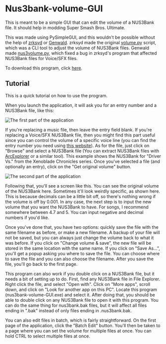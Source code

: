 # Nus3bank-volume-GUI

This is meant to be a simple GUI that can edit the volume of a NUS3Bank file. It should help in modding Super Smash Bros. Ultimate.

This was made using PySimpleGUI, and this wouldn't be possible without the help of [zrksyd](https://github.com/zrksyd) or [Genwald](https://github.com/Genwald). zrksyd made the original [volume.py](https://gist.github.com/zrksyd/8e25e9ea5244714c5418d466a424107e) script, which was a CLI tool to adjust the volume of NUS3Bank files. Genwald made [nus3volume.py](https://gist.github.com/Genwald/d4e39d5ccc9e98266914efd1a2e4e813), which fixed a bug in zrksyd's program that affected NUS3Bank files for Voice/SFX files.

To download this program, click [here](https://github.com/Pacil142857/nus3bank-volume-GUI/releases/latest).

## Tutorial

This is a quick tutorial on how to use the program.

When you launch the application, it will ask you for an entry number and a NUS3Bank file, like this:

![The first part of the application](https://i.imgur.com/fkAf8bi.png)

If you're replacing a music file, then leave the entry field blank. If you're replacing a Voice/SFX NUS3Bank file, then you might find this part useful since you can control the volume of a specific voice line (you can find the entry number you need using [this website](https://smashultimatetools.com/index.php?page=nus3audioEditor)). As for the file, just click on "Browse" and select a NUS3Bank file (You can extract NUS3Bank files with [ArcExplorer](https://github.com/ScanMountGoat/ArcExplorer) or a similar tool). This example shows the NUS3Bank for "Driver Vs." from the Xenoblade Chronicles series. Once you've selected a file (and optionally an entry), click on the "Get original volume" button.

![The second part of the application](https://i.imgur.com/FVYAg64.png)

Following that, you'll see a screen like this. You can see the original volume of the NUS3Bank here. Sometimes it'll look weirdly specific, as shown here. This is because decimals can be a little bit off, so there's nothing wrong if the volume is off by 0.001. In any case, the next step is to input the new volume that you want the NUS3Bank to have. For songs, I recommend somewhere between 4.7 and 5. You can input negative and decimal numbers if you'd like.

Once you've done that, you have two options: quickly save the file with the same filename as before, or make a new filename. A backup of your file will not be saved, but you can always just change the volume back to what it was before. If you click on "Change volume & save", the new file will be stored in the same location with the same name. If you click on "Save As...", you'll get a popup asking you where to save the file. You can choose where to save the file and you can also choose the filename. After you save the file, you'll go back to the first page.

This program can also work if you double click on a NUS3Bank file, but it needs a bit of setting up to do. First, find any NUS3Bank file in File Explorer. Right click the file, and select "Open with". Click on "More apps", scroll down, and click on "Look for another app on this PC". Locate this program (nus3bank-volume-GUI.exe) and select it. After doing that, you should be able to double click on any NUS3Bank file to open it with this program. You can do the same thing for nus3bank.bak files, but it will affect all files ending in ".bak" instead of only files ending in .nus3bank.bak.

You can also edit files in batch, which is fairly straightforward. On the first page of the application, click the "Batch Edit" button. You'll then be taken to a page where you can set the volume for multiple files at once. You can hold CTRL to select multiple files at once.
